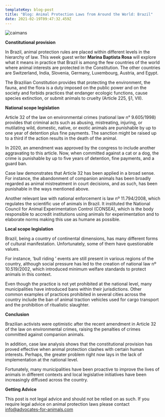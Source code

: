 ```yaml
---
templateKey: blog-post
title: "Blog: Animal Protection Laws from Around the World: Brazil"
date: 2021-02-19T09:47:32.459Z
---
```

![caimans](/img/caimans-blank-.jpg)

**Constitutional provision**

In Brazil, animal protection rules are placed within different levels in the hierarchy of law. This week guest writer **Marina Baptista Rosa** will explore what it means in practice that Brazil is among the few countries of the world where animal interests are protected in the Constitution. The other countries are Switzerland, India, Slovenia, Germany, Luxembourg, Austria, and Egypt.

The Brazilian Constitution provides that protecting the environment, the fauna, and the flora is a duty imposed on the public power and on the society and forbids practices that endanger ecologic functions, cause species extinction, or submit animals to cruelty (Article 225, §1, VII).

**National scope legislation**

Article 32 of the law on environmental crimes (national law n° 9.605/1998) provides that criminal acts such as abusing, mistreating, injuring, or mutilating wild, domestic, native, or exotic animals are punishable by up to one year of detention plus fine payments. The sanction might be raised up to a third if the action results in the death of the animal.

In 2020, an amendment was approved by the congress to include another aggravating to this article. Now, when committed against a cat or a dog, the crime is punishable by up to five years of detention, fine payments, and a guard ban.

Case law demonstrates that Article 32 has been applied in a broad sense. For instance, the abandonment of companion animals has been broadly regarded as animal mistreatment in court decisions, and as such, has been punishable in the ways mentioned above.

Another relevant law with national enforcement is law nº 11.794/2008, which regulates the scientific use of animals in Brazil. It instituted the National Council for Animal Experimentation Control (CONSEA), which is the body responsible to accredit institutions using animals for experimentation and to elaborate norms making this use as humane as possible.

**Local scope legislation**

Brazil, being a country of continental dimensions, has many different forms of cultural manifestation. Unfortunately, some of them have questionable values.

For instance, ‘bull riding ’ events are still present in various regions of the country, although social pressure has led to the creation of national law nº 10.519/2002, which introduced minimum welfare standards to protect animals in this context.

Even though the practice is not yet prohibited at the national level, many municipalities have introduced bans within their jurisdictions. Other common examples of practices prohibited in several cities across the country include the ban of animal traction vehicles used for cargo transport and the prohibition of ritualistic slaughter.

**Conclusion**

Brazilian activists were optimistic after the recent amendment in Article 32 of the law on environmental crimes, raising the penalties of crimes committed against companion animals.

In addition, case law analysis shows that the constitutional provision has proved effective when animal protection clashes with certain human interests. Perhaps, the greater problem right now lays in the lack of implementation at the national level.

Fortunately, many municipalities have been proactive to improve the lives of animals in different contexts and local legislative initiatives have been increasingly diffused across the country.

**Getting Advice**

This post is not legal advice and should not be relied on as such. If you require legal advice on animal protection laws please contact info@advocates-for-animals.com